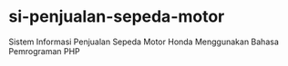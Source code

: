 # si-penjualan-sepeda-motor
Sistem Informasi Penjualan Sepeda Motor Honda Menggunakan Bahasa Pemrograman PHP
